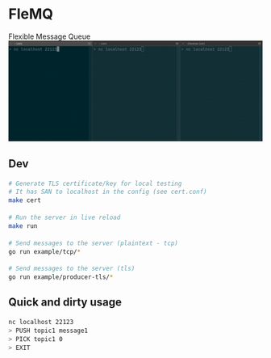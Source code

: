 # FleMQ

Flexible Message Queue
![Example](https://github.com/alainrk/flemq/raw/main/assets/flemq.gif)

## Dev

```sh
# Generate TLS certificate/key for local testing
# It has SAN to localhost in the config (see cert.conf)
make cert

# Run the server in live reload
make run

# Send messages to the server (plaintext - tcp)
go run example/tcp/*

# Send messages to the server (tls)
go run example/producer-tls/*
```

## Quick and dirty usage

```sh
nc localhost 22123
> PUSH topic1 message1
> PICK topic1 0
> EXIT
```
